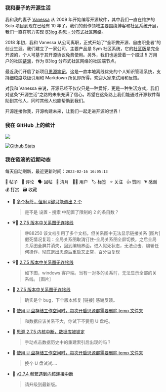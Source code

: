 ### 我和妻子的开源生活

我和我的妻子 [Vanessa](https://github.com/Vanessa219) 从 2009 年开始编写开源软件，其中我们一直在维护的 Solo 项目到现在已经有 10 年了。我们的创作领域主要围绕博客和社区系统开展，我们一直在努力实现 [B3log 构思 - 分布式社区网络](https://ld246.com/article/1546941897596)。

2018 年初，我和 Vanessa 从公司离职，正式开始了“全职做开源、自由职业者”的创业生涯。我们建立了一家公司，主要产品是 Sym 社区系统，它的[社区版](https://github.com/88250/symphony)是完全开源的，个人可基于其开源协议免费使用。另外，我们也运营着一个超过 5 万用户的社区[链滴](https://ld246.com)，作为 B3log 分布式社区网络的社区端节点。

最近我们开启了新项目[思源笔记](https://github.com/siyuan-note/siyuan)，这是一款本地离线优先的个人知识管理系统，支持细粒度块级引用和 Markdown 所见即所得，欢迎大家来试用和反馈。

对我和 Vanessa 来说，开源已经不仅仅只是一种爱好，更是一种生活方式，我们对这条“开源生活”之路的未来充满了信心。希望在这条路上我们能通过开源软件帮助到其他人，同时其他人也能帮助到我们。

开源连接你我，开源构建未来，让我们一起走进开源的世界！

### 我在 GitHub 上的统计

<a title="Hits" target="_blank" href="https://github.com/88250/88250"><img src="https://hits.b3log.org/88250/88250.svg"></a>

[![Github Stats](https://github-readme-stats.vercel.app/api?username=88250&theme=tokyonight&show_icons=true)](https://github.com/88250)

<!--events start -->

### 我在链滴的近期动态

每天自动刷新，最近更新时间：`2023-02-16 16:05:13`

📝 帖子 &nbsp; 💬 评论 &nbsp; 🗣 回帖 &nbsp; 🌙 清月 &nbsp; 👨‍💻 用户 &nbsp; 🏷️ 标签 &nbsp; ⭐️ 关注 &nbsp; 👍 赞同 &nbsp; 💗 感谢 &nbsp; 💰 打赏 &nbsp; 🗃 收藏

* 💬 [多个标签，但用 #键只能调出 2 个](https://ld246.com/article/1676526718589/comment/1676531387963#comments)

  > 是不是 设置 - 搜索 中配置了限制的 2 的条目数？
* 💗💬 [2.7.5 版本中关系图无连接线](https://ld246.com/article/1676512485744/comment/1676520076618#comments)

  > @88250 该文档引用了多个文档，但关系图中无法显示链接关系 [图片] 假死情况复现：全局关系图取消钉住-全局关系图全屏切换，之后全局关系图全屏并消失，回到编辑界面，进入假死状态，无法点击、编辑任何操作，彻底退出思源后重启又正常，百分百复现
* 💗📝 [2.7.5 版本中关系图无连接线](https://ld246.com/article/1676512485744)

  > 如下图，windows 客户端。当有一对多的关系时，无法显示全部的关系线。 [图片]
* 💬 [2.7.5 版本中关系图无连接线](https://ld246.com/article/1676512485744/comment/1676528407583#comments)

  > 确实是个 bug，下个版本修复 [链接] 感谢反馈。
* 💬 [使用 U 盘存储工作空间时，每次开启思源都需要删除 temp 文件夹](https://ld246.com/article/1676343131788/comment/1676521895619#comments)

  > 和数据应该关系不大，你试下不要用 U 盘吧。
* 💬 [思源 2.7.5 内核中断，数据库被锁定](https://ld246.com/article/1676521024001/comment/1676521832728#comments)

  > 手动点击数据历史中的重建索引后出现的吗？
* 💬 [使用 U 盘存储工作空间时，每次开启思源都需要删除 temp 文件夹](https://ld246.com/article/1676343131788/comment/1676518975388#comments)

  > 换个 U 盘试试....
* 💬 [v2.7.4 频繁遇到内核连接中断](https://ld246.com/article/1676512300958/comment/1676512510646#comments)

  > 请升级到最新版。


<!--events end -->
